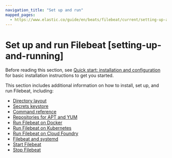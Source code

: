 ```yaml
---
navigation_title: "Set up and run"
mapped_pages:
  - https://www.elastic.co/guide/en/beats/filebeat/current/setting-up-and-running.html
---
```


# Set up and run Filebeat [setting-up-and-running]


Before reading this section, see [Quick start: installation and configuration](/reference/filebeat/filebeat-installation-configuration.md) for basic installation instructions to get you started.

This section includes additional information on how to install, set up, and run Filebeat, including:

* [Directory layout](/reference/filebeat/directory-layout.md)
* [Secrets keystore](/reference/filebeat/keystore.md)
* [Command reference](/reference/filebeat/command-line-options.md)
* [Repositories for APT and YUM](/reference/filebeat/setup-repositories.md)
* [Run Filebeat on Docker](/reference/filebeat/running-on-docker.md)
* [Run Filebeat on Kubernetes](/reference/filebeat/running-on-kubernetes.md)
* [Run Filebeat on Cloud Foundry](/reference/filebeat/running-on-cloudfoundry.md)
* [Filebeat and systemd](/reference/filebeat/running-with-systemd.md)
* [Start Filebeat](/reference/filebeat/filebeat-starting.md)
* [Stop Filebeat](/reference/filebeat/shutdown.md)











